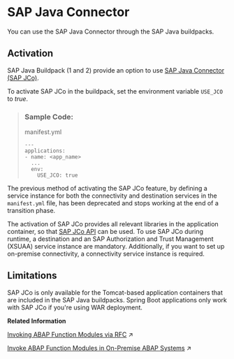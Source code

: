 <!-- loio3cee866c27ec4492b789b10c5d52d94b -->

# SAP Java Connector

You can use the SAP Java Connector through the SAP Java buildpacks.



<a name="loio3cee866c27ec4492b789b10c5d52d94b__section_if3_xck_kgb"/>

## Activation

SAP Java Buildpack \(1 and 2\) provide an option to use [SAP Java Connector \(SAP JCo\)](https://support.sap.com/en/product/connectors/jco.html).

To activate SAP JCo in the buildpack, set the environment variable `USE_JCO` to *true*.

> ### Sample Code:  
> manifest.yml
> 
> ```
> ---
> applications:
> - name: <app_name>
>   ...
>   env:
>     USE_JCO: true
> ```

The previous method of activating the SAP JCo feature, by defining a service instance for both the connectivity and destination services in the `manifest.yml` file, has been deprecated and stops working at the end of a transition phase.

The activation of SAP JCo provides all relevant libraries in the application container, so that [SAP JCo API](https://support.sap.com/en/product/connectors/jco.html?anchorId=section_1355144687) can be used. To use SAP JCo during runtime, a destination and an SAP Authorization and Trust Management \(XSUAA\) service instance are mandatory. Additionally, if you want to set up on-premise connectivity, a connectivity service instance is required.



<a name="loio3cee866c27ec4492b789b10c5d52d94b__section_xf4_xnd_fhb"/>

## Limitations

SAP JCo is only available for the Tomcat-based application containers that are included in the SAP Java buildpacks. Spring Boot applications only work with SAP JCo if you're using WAR deployment.

**Related Information**  


[Invoking ABAP Function Modules via RFC](https://help.sap.com/viewer/cca91383641e40ffbe03bdc78f00f681/Cloud/en-US/fa4adc9bd40e45dbac573fd616695446.html "Call a remote-enabled function module in an on-premise or cloud ABAP server from your Cloud Foundry application, using the RFC protocol.") :arrow_upper_right:

[Invoke ABAP Function Modules in On-Premise ABAP Systems](https://help.sap.com/viewer/cca91383641e40ffbe03bdc78f00f681/Cloud/en-US/bfcb54ca058f4b1dafd26e438ff1e2f4.html "Call a function module in an on-premise ABAP system via RFC, using a sample Web application (Cloud Foundry environment).") :arrow_upper_right:

